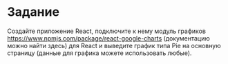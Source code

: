 # Задание

Создайте приложение React, подключите к нему модуль графиков  https://www.npmjs.com/package/react-google-charts (документацию можно найти здесь) для React и выведите график типа Pie на основную страницу (данные для графика можете использовать любые).







